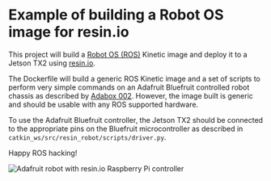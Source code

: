 Example of building a Robot OS image for resin.io
=================================================

This project will build a [Robot OS (ROS)](http://www.ros.org/) Kinetic image
and deploy it to a Jetson TX2 using [resin.io](https://resin.io).

The Dockerfile will build a generic ROS Kinetic image and a set of scripts to
perform very simple commands on an Adafruit Bluefruit controlled robot chassis
as described by [Adabox 002](https://www.adafruit.com/adabox002).  However,
the image built is generic and should be usable with any ROS supported
hardware.

To use the Adafruit Bluefruit controller, the Jetson TX2 should be connected
to the appropriate pins on the Bluefruit microcontroller as described in
`catkin_ws/src/resin_robot/scripts/driver.py`.

Happy ROS hacking!

![Adafruit robot with resin.io Raspberry Pi controller](img/robot.jpg)
